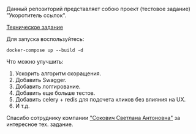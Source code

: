 Данный репозиторий представляет собою проект (тестовое задание) "Укоротитель ссылок".

[Техническое задание](test_task.md)

Для запуска воспользуйтесь:

    docker-compose up --build -d


Что можно улучшить:

1) Ускорить алгоритм скоращения.
2) Добавить Swagger.
3) Добавить логгирование.
3) Добавить еще больше тестов.
4) Добавить celery + redis для подсчета кликов без влияния на UX.
5) И т.д.

Спасибо сотруднику компании ["Сокович Светлана Антоновна"](https://hh.ru/employer/11977828?hhtmFrom=vacancy) за интересное тех. задание.
